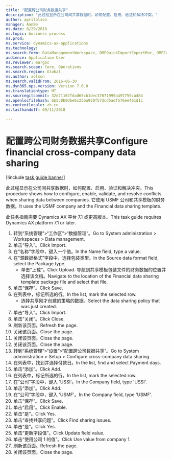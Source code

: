 ```yaml
--- 
title: "配置跨公司财务数据共享"
description: "此过程显示在公司间共享数据时，如何配置、启用、验证和解决冲突。"
author: aprilolson
manager: AnnBe
ms.date: 8/29/2018
ms.topic: business-process
ms.prod: 
ms.service: dynamics-ax-applications
ms.technology: 
ms.search.form: DataManagementWorkspace, DMFQuickImportExportRnr, DMFExecutionHistoryWorkspace, DMFExecutionHistorySummary, DMFExecutionHistoryEntities,  SysDataSharingConfiguration, SysDataSharingDiscrepencies
audience: Application User
ms.reviewer: margoc
ms.search.scope: Core, Operations
ms.search.region: Global
ms.author: aolson
ms.search.validFrom: 2016-06-30
ms.dyn365.ops.version: Version 7.0.0
ms.translationtype: HT
ms.sourcegitcommit: 32d71167fdad65cb1dec37671999a497759ca484
ms.openlocfilehash: bb5c0b9dbe6c23ba950f572cd5adf576ee461d1c
ms.contentlocale: zh-cn
ms.lasthandoff: 09/11/2018

---
```

# <a name="configure-financial-cross-company-data-sharing"></a><span data-ttu-id="1bf22-103">配置跨公司财务数据共享</span><span class="sxs-lookup"><span data-stu-id="1bf22-103">Configure financial cross-company data sharing</span></span>

[!include [task guide banner](../../includes/task-guide-banner.md)]

<span data-ttu-id="1bf22-104">此过程显示在公司间共享数据时，如何配置、启用、验证和解决冲突。</span><span class="sxs-lookup"><span data-stu-id="1bf22-104">This procedure shows how to configure, enable, validate, and resolve conflicts when sharing data between companies.</span></span> <span data-ttu-id="1bf22-105">它使用 USMF 公司和共享模板的财务数据。</span><span class="sxs-lookup"><span data-stu-id="1bf22-105">It uses the USMF company and the Financial data sharing template.</span></span>



<span data-ttu-id="1bf22-106">此任务指南需要 Dynamics AX 平台 7.1 或更高版本。</span><span class="sxs-lookup"><span data-stu-id="1bf22-106">This task guide requires Dynamics AX platform 7.1 or later.</span></span>

1. <span data-ttu-id="1bf22-107">转到“系统管理”>“工作区”>“数据管理”。</span><span class="sxs-lookup"><span data-stu-id="1bf22-107">Go to System administration > Workspaces > Data management.</span></span>
2. <span data-ttu-id="1bf22-108">单击“导入”。</span><span class="sxs-lookup"><span data-stu-id="1bf22-108">Click Import.</span></span>
3. <span data-ttu-id="1bf22-109">在“名称”字段中，键入一个值。</span><span class="sxs-lookup"><span data-stu-id="1bf22-109">In the Name field, type a value.</span></span>
4. <span data-ttu-id="1bf22-110">在“源数据格式”字段中，选择包装类型。</span><span class="sxs-lookup"><span data-stu-id="1bf22-110">In the Source data format field, select the Package type.</span></span>
    * <span data-ttu-id="1bf22-111">单击“上载”。</span><span class="sxs-lookup"><span data-stu-id="1bf22-111">Click Upload.</span></span> <span data-ttu-id="1bf22-112">导航到共享模板包装文件的财务数据的位置并选择该文档。</span><span class="sxs-lookup"><span data-stu-id="1bf22-112">Navigate to the location of the Financial data sharing template package file and select that file.</span></span>  
5. <span data-ttu-id="1bf22-113">单击“保存”。</span><span class="sxs-lookup"><span data-stu-id="1bf22-113">Click Save.</span></span>
6. <span data-ttu-id="1bf22-114">在列表中，标记所选的行。</span><span class="sxs-lookup"><span data-stu-id="1bf22-114">In the list, mark the selected row.</span></span>
    * <span data-ttu-id="1bf22-115">选择共享刚才创建的策略的数据。</span><span class="sxs-lookup"><span data-stu-id="1bf22-115">Select the data sharing policy that was just created.</span></span>  
7. <span data-ttu-id="1bf22-116">单击“导入”。</span><span class="sxs-lookup"><span data-stu-id="1bf22-116">Click Import.</span></span>
8. <span data-ttu-id="1bf22-117">单击“关闭”。</span><span class="sxs-lookup"><span data-stu-id="1bf22-117">Click Close.</span></span>
9. <span data-ttu-id="1bf22-118">刷新该页面。</span><span class="sxs-lookup"><span data-stu-id="1bf22-118">Refresh the page.</span></span>
10. <span data-ttu-id="1bf22-119">关闭该页面。</span><span class="sxs-lookup"><span data-stu-id="1bf22-119">Close the page.</span></span>
11. <span data-ttu-id="1bf22-120">关闭该页面。</span><span class="sxs-lookup"><span data-stu-id="1bf22-120">Close the page.</span></span>
12. <span data-ttu-id="1bf22-121">关闭该页面。</span><span class="sxs-lookup"><span data-stu-id="1bf22-121">Close the page.</span></span>
13. <span data-ttu-id="1bf22-122">转到“系统管理”>“设置”>“配置跨公司数据共享”。</span><span class="sxs-lookup"><span data-stu-id="1bf22-122">Go to System administration > Setup > Configure cross-company data sharing.</span></span>
14. <span data-ttu-id="1bf22-123">在列表中，找到并选择付款日。</span><span class="sxs-lookup"><span data-stu-id="1bf22-123">In the list, find and select Payment days.</span></span>
15. <span data-ttu-id="1bf22-124">单击“添加”。</span><span class="sxs-lookup"><span data-stu-id="1bf22-124">Click Add.</span></span>
16. <span data-ttu-id="1bf22-125">在列表中，标记所选的行。</span><span class="sxs-lookup"><span data-stu-id="1bf22-125">In the list, mark the selected row.</span></span>
17. <span data-ttu-id="1bf22-126">在“公司”字段中，键入 'USSI'。</span><span class="sxs-lookup"><span data-stu-id="1bf22-126">In the Company field, type 'USSI'.</span></span>
18. <span data-ttu-id="1bf22-127">单击“添加”。</span><span class="sxs-lookup"><span data-stu-id="1bf22-127">Click Add.</span></span>
19. <span data-ttu-id="1bf22-128">在“公司”字段中，键入 'USMF'。</span><span class="sxs-lookup"><span data-stu-id="1bf22-128">In the Company field, type 'USMF'.</span></span>
20. <span data-ttu-id="1bf22-129">单击“保存”。</span><span class="sxs-lookup"><span data-stu-id="1bf22-129">Click Save.</span></span>
21. <span data-ttu-id="1bf22-130">单击“启用”。</span><span class="sxs-lookup"><span data-stu-id="1bf22-130">Click Enable.</span></span>
22. <span data-ttu-id="1bf22-131">单击“是”。</span><span class="sxs-lookup"><span data-stu-id="1bf22-131">Click Yes.</span></span>
23. <span data-ttu-id="1bf22-132">单击“查找共享问题”。</span><span class="sxs-lookup"><span data-stu-id="1bf22-132">Click Find sharing issues.</span></span>
24. <span data-ttu-id="1bf22-133">单击“是”。</span><span class="sxs-lookup"><span data-stu-id="1bf22-133">Click Yes.</span></span>
25. <span data-ttu-id="1bf22-134">单击“更新字段值”。</span><span class="sxs-lookup"><span data-stu-id="1bf22-134">Click Update field value.</span></span>
26. <span data-ttu-id="1bf22-135">单击“使用公司 1 的值”。</span><span class="sxs-lookup"><span data-stu-id="1bf22-135">Click Use value from company 1.</span></span>
27. <span data-ttu-id="1bf22-136">刷新该页面。</span><span class="sxs-lookup"><span data-stu-id="1bf22-136">Refresh the page.</span></span>
28. <span data-ttu-id="1bf22-137">关闭该页面。</span><span class="sxs-lookup"><span data-stu-id="1bf22-137">Close the page.</span></span>


